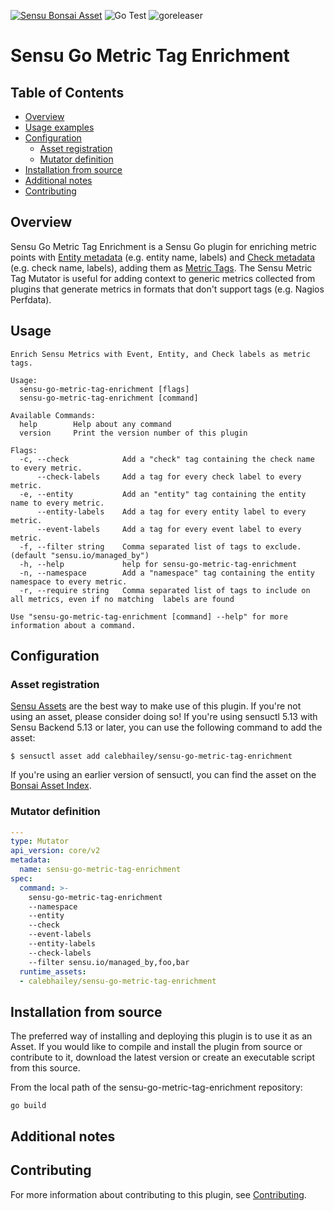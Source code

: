 [![Sensu Bonsai Asset](https://img.shields.io/badge/Bonsai-Download%20Me-brightgreen.svg?colorB=89C967&logo=sensu)](https://bonsai.sensu.io/assets/calebhailey/sensu-go-metric-tag-enrichment)
![Go Test](https://github.com/calebhailey/sensu-go-metric-tag-enrichment/workflows/Go%20Test/badge.svg)
![goreleaser](https://github.com/calebhailey/sensu-go-metric-tag-enrichment/workflows/goreleaser/badge.svg)

# Sensu Go Metric Tag Enrichment

## Table of Contents
- [Overview](#overview)
- [Usage examples](#usage)
- [Configuration](#configuration)
  - [Asset registration](#asset-registration)
  - [Mutator definition](#mutator-definition)
- [Installation from source](#installation-from-source)
- [Additional notes](#additional-notes)
- [Contributing](#contributing)

## Overview

Sensu Go Metric Tag Enrichment is a Sensu Go plugin for enriching metric points 
with [Entity metadata][entity-metadata] (e.g. entity name, labels) and 
[Check metadata][check-metadata] (e.g. check name, labels), adding them as 
[Metric Tags][metric-tags]. The Sensu Metric Tag Mutator is useful for adding 
context to generic metrics collected from plugins that generate metrics in 
formats that don't support tags (e.g. Nagios Perfdata).

[entity-metadata]: https://docs.sensu.io/sensu-go/latest/observability-pipeline/observe-entities/entities/#metadata-attributes
[check-metadata]: https://docs.sensu.io/sensu-go/latest/observability-pipeline/observe-schedule/checks/#metadata-attributes
[metric-tags]: https://docs.sensu.io/sensu-go/latest/observability-pipeline/observe-events/events/#points-attributes

## Usage

```
Enrich Sensu Metrics with Event, Entity, and Check labels as metric tags.

Usage:
  sensu-go-metric-tag-enrichment [flags]
  sensu-go-metric-tag-enrichment [command]

Available Commands:
  help        Help about any command
  version     Print the version number of this plugin

Flags:
  -c, --check            Add a "check" tag containing the check name to every metric.
      --check-labels     Add a tag for every check label to every metric.
  -e, --entity           Add an "entity" tag containing the entity name to every metric.
      --entity-labels    Add a tag for every entity label to every metric.
      --event-labels     Add a tag for every event label to every metric.
  -f, --filter string    Comma separated list of tags to exclude. (default "sensu.io/managed_by")
  -h, --help             help for sensu-go-metric-tag-enrichment
  -n, --namespace        Add a "namespace" tag containing the entity namespace to every metric.
  -r, --require string   Comma separated list of tags to include on all metrics, even if no matching  labels are found

Use "sensu-go-metric-tag-enrichment [command] --help" for more information about a command.
```

## Configuration

### Asset registration

[Sensu Assets][10] are the best way to make use of this plugin. If you're not using an asset, please
consider doing so! If you're using sensuctl 5.13 with Sensu Backend 5.13 or later, you can use the
following command to add the asset:

```
$ sensuctl asset add calebhailey/sensu-go-metric-tag-enrichment
```

If you're using an earlier version of sensuctl, you can find the asset on the [Bonsai Asset Index](https://bonsai.sensu.io/assets/calebhailey/sensu-go-metric-tag-enrichment).

### Mutator definition

```yml
---
type: Mutator
api_version: core/v2
metadata:
  name: sensu-go-metric-tag-enrichment
spec:
  command: >- 
    sensu-go-metric-tag-enrichment
    --namespace 
    --entity 
    --check
    --event-labels
    --entity-labels
    --check-labels
    --filter sensu.io/managed_by,foo,bar 
  runtime_assets:
  - calebhailey/sensu-go-metric-tag-enrichment
```

## Installation from source

The preferred way of installing and deploying this plugin is to use it as an Asset. If you would
like to compile and install the plugin from source or contribute to it, download the latest version
or create an executable script from this source.

From the local path of the sensu-go-metric-tag-enrichment repository:

```
go build
```

## Additional notes

## Contributing

For more information about contributing to this plugin, see [Contributing][1].

[1]: https://github.com/sensu/sensu-go/blob/master/CONTRIBUTING.md
[2]: https://github.com/sensu-community/sensu-plugin-sdk
[3]: https://github.com/sensu-plugins/community/blob/master/PLUGIN_STYLEGUIDE.md
[4]: https://github.com/sensu-community/mutator-plugin-template/blob/master/.github/workflows/release.yml
[5]: https://github.com/sensu-community/mutator-plugin-template/actions
[6]: https://docs.sensu.io/sensu-go/latest/reference/mutators/
[7]: https://github.com/sensu-community/mutator-plugin-template/blob/master/main.go
[8]: https://bonsai.sensu.io/
[9]: https://github.com/sensu-community/sensu-plugin-tool
[10]: https://docs.sensu.io/sensu-go/latest/reference/assets/
